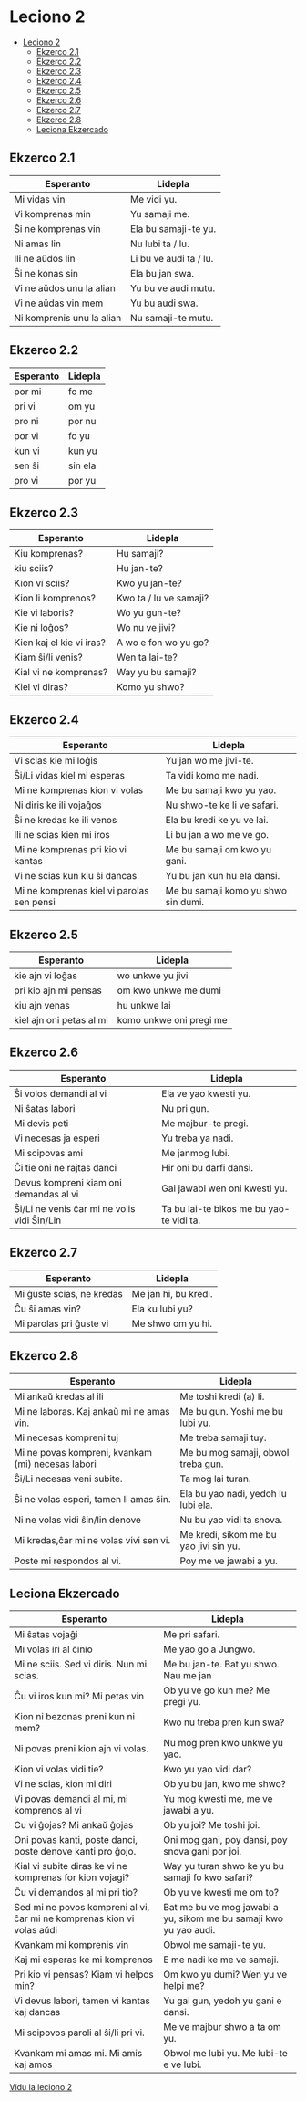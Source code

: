 # Leciono 2

- [Leciono 2](#leciono-2)
  - [Ekzerco 2.1](#ekzerco-21)
  - [Ekzerco 2.2](#ekzerco-22)
  - [Ekzerco 2.3](#ekzerco-23)
  - [Ekzerco 2.4](#ekzerco-24)
  - [Ekzerco 2.5](#ekzerco-25)
  - [Ekzerco 2.6](#ekzerco-26)
  - [Ekzerco 2.7](#ekzerco-27)
  - [Ekzerco 2.8](#ekzerco-28)
  - [Leciona Ekzercado](#leciona-ekzercado)

## Ekzerco 2.1

| Esperanto                 | Lidepla                |
| ------------------------- | ---------------------- |
| Mi vidas vin              | Me vidi yu.            |
| Vi komprenas min          | Yu samaji me.          |
| Ŝi ne komprenas vin       | Ela bu samaji-te yu.   |
| Ni amas lin               | Nu lubi ta / lu.       |
| Ili ne aŭdos lin          | Li bu ve audi ta / lu. |
| Ŝi ne konas sin           | Ela bu jan swa.        |
| Vi ne aŭdos unu la alian  | Yu bu ve audi mutu.    |
| Vi ne aŭdas vin mem       | Yu bu audi swa.        |
| Ni komprenis unu la alian | Nu samaji-te mutu.     |

## Ekzerco 2.2

| Esperanto | Lidepla |
| --------- | ------- |
| por mi    | fo me   |
| pri vi    | om yu   |
| pro ni    | por nu  |
| por vi    | fo yu   |
| kun vi    | kun yu  |
| sen ŝi    | sin ela |
| pro vi    | por yu  |

## Ekzerco 2.3

| Esperanto                | Lidepla                |
| ------------------------ | ---------------------- |
| Kiu komprenas?           | Hu samaji?             |
| kiu sciis?               | Hu jan-te?             |
| Kion vi sciis?           | Kwo yu jan-te?         |
| Kion li komprenos?       | Kwo ta / lu ve samaji? |
| Kie vi laboris?          | Wo yu gun-te?          |
| Kie ni loĝos?            | Wo nu ve jivi?         |
| Kien kaj el kie vi iras? | A wo e fon wo yu go?   |
| Kiam ŝi/li venis?        | Wen ta lai-te?         |
| Kial vi ne komprenas?    | Way yu bu samaji?      |
| Kiel vi diras?           | Komo yu shwo?          |

## Ekzerco 2.4

| Esperanto                                 | Lidepla                             |
| ----------------------------------------- | ----------------------------------- |
| Vi scias kie mi loĝis                     | Yu jan wo me jivi-te.               |
| Ŝi/Li vidas kiel mi esperas               | Ta vidi komo me nadi.               |
| Mi ne komprenas kion vi volas             | Me bu samaji kwo yu yao.            |
| Ni diris ke ili vojaĝos                   | Nu shwo-te ke li ve safari.         |
| Ŝi ne kredas ke ili venos                 | Ela bu kredi ke yu ve lai.          |
| Ili ne scias kien mi iros                 | Li bu jan a wo me ve go.            |
| Mi ne komprenas pri kio vi kantas         | Me bu samaji om kwo yu gani.        |
| Vi ne scias kun kiu ŝi dancas             | Yu bu jan kun hu ela dansi.         |
| Mi ne komprenas kiel vi parolas sen pensi | Me bu samaji komo yu shwo sin dumi. |

## Ekzerco 2.5

| Esperanto                | Lidepla                 |
| ------------------------ | ----------------------- |
| kie ajn vi loĝas         | wo unkwe yu jivi        |
| pri kio ajn mi pensas    | om kwo unkwe me dumi    |
| kiu ajn venas            | hu unkwe lai            |
| kiel ajn oni petas al mi | komo unkwe oni pregi me |

## Ekzerco 2.6

| Esperanto                                   | Lidepla                                  |
| ------------------------------------------- | ---------------------------------------- |
| Ŝi volos demandi al vi                      | Ela ve yao kwesti yu.                    |
| Ni ŝatas labori                             | Nu pri gun.                              |
| Mi devis peti                               | Me majbur-te pregi.                      |
| Vi necesas ja esperi                        | Yu treba ya nadi.                        |
| Mi scipovas ami                             | Me janmog lubi.                          |
| Ĉi tie oni ne rajtas danci                  | Hir oni bu darfi dansi.                  |
| Devus kompreni kiam oni demandas al vi      | Gai jawabi wen oni kwesti yu.            |
| Ŝi/Li ne venis ĉar mi ne volis vidi Ŝin/Lin | Ta bu lai-te bikos me bu yao-te vidi ta. |

## Ekzerco 2.7

| Esperanto                 | Lidepla              |
| ------------------------- | -------------------- |
| Mi ĝuste scias, ne kredas | Me jan hi, bu kredi. |
| Ĉu ŝi amas vin?           | Ela ku lubi yu?      |
| Mi parolas pri ĝuste vi   | Me shwo om yu hi.    |

## Ekzerco 2.8

| Esperanto                                         | Lidepla                                |
| ------------------------------------------------- | -------------------------------------- |
| Mi ankaŭ kredas al ili                            | Me toshi kredi (a) li.                 |
| Mi ne laboras. Kaj ankaŭ mi ne amas vin.          | Me bu gun. Yoshi me bu lubi yu.        |
| Mi necesas kompreni tuj                           | Me treba samaji tuy.                   |
| Mi ne povas kompreni, kvankam (mi) necesas labori | Me bu mog samaji, obwol treba gun.     |
| Ŝi/Li necesas veni subite.                        | Ta mog lai turan.                      |
| Ŝi ne volas esperi, tamen li amas ŝin.            | Ela bu yao nadi, yedoh lu lubi ela.    |
| Ni ne volas vidi ŝin/lin denove                   | Nu bu yao vidi ta snova.               |
| Mi kredas,ĉar mi ne volas vivi sen vi.            | Me kredi, sikom me bu yao jivi sin yu. |
| Poste mi respondos al vi.                         | Poy me ve jawabi a yu.                 |

## Leciona Ekzercado

| Esperanto                                                              | Lidepla                                                           |
| ---------------------------------------------------------------------- | ----------------------------------------------------------------- |
| Mi ŝatas vojaĝi                                                        | Me pri safari.                                                    |
| Mi volas iri al ĉinio                                                  | Me yao go a Jungwo.                                               |
| Mi ne sciis. Sed vi diris. Nun mi scias.                               | Me bu jan-te. Bat yu shwo. Nau me jan                             |
| Ĉu vi iros kun mi? Mi petas vin                                        | Ob yu ve go kun me? Me pregi yu.                                  |
| Kion ni bezonas preni kun ni mem?                                      | Kwo nu treba pren kun swa?                                        |
| Ni povas preni kion ajn vi volas.                                      | Nu mog pren kwo unkwe yu yao.                                     |
| Kion vi volas vidi tie?                                                | Kwo yu yao vidi dar?                                              |
| Vi ne scias, kion mi diri                                              | Ob yu bu jan, kwo me shwo?                                        |
| Vi povas demandi al mi, mi komprenos al vi                             | Yu mog kwesti me, me ve jawabi a yu.                              |
| Cu vi ĝojas? Mi ankaŭ ĝojas                                            | Ob yu joi? Me toshi joi.                                          |
| Oni povas kanti, poste danci, poste denove kanti pro ĝojo.             | Oni mog gani, poy dansi, poy snova gani por joi.                  |
| Kial vi subite diras ke vi ne komprenas for kion vojagi?               | Way yu turan shwo ke yu bu samaji fo kwo safari?                  |
| Ĉu vi demandos al mi pri tio?                                          | Ob yu ve kwesti me om to?                                         |
| Sed mi ne povos kompreni al vi, ĉar mi ne komprenas kion vi volas aŭdi | Bat me bu ve mog jawabi a yu, sikom me bu samaji kwo yu yao audi. |
| Kvankam mi komprenis vin                                               | Obwol me samaji-te yu.                                            |
| Kaj mi esperas ke mi komprenos                                         | E me nadi ke me ve samaji.                                        |
| Pri kio vi pensas? Kiam vi helpos min?                                 | Om kwo yu dumi? Wen yu ve helpi me?                               |
| Vi devus labori, tamen vi kantas kaj dancas                            | Yu gai gun, yedoh yu gani e dansi.                                |
| Mi scipovos paroli al ŝi/li pri vi.                                    | Me ve majbur shwo a ta om yu.                                     |
| Kvankam mi amas mi. Mi amis kaj amos                                   | Obwol me lubi yu. Me lubi-te e ve lubi.                           |

[Vidu la leciono 2](../lecionoj/leciono2.md)
